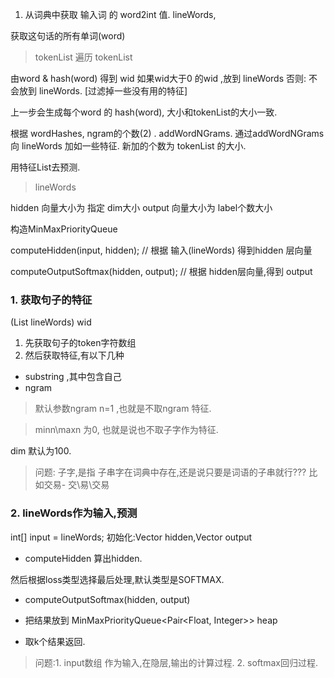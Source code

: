 1. 从词典中获取 输入词 的 word2int 值. lineWords,  



获取这句话的所有单词(word) 
> tokenList
遍历 tokenList


由word & hash(word)  得到 wid 
如果wid大于0 的wid ,放到 lineWords
否则: 不会放到 lineWords.    [过滤掉一些没有用的特征]

上一步会生成每个word 的 hash(word), 大小和tokenList的大小一致.


根据  wordHashes, ngram的个数(2)  .  addWordNGrams.
通过addWordNGrams  向 lineWords 加如一些特征.     新加的个数为 tokenList 的大小.


用特征List去预测.
> lineWords

hidden 向量大小为 指定 dim大小
output 向量大小为 label个数大小

构造MinMaxPriorityQueue

computeHidden(input, hidden);  // 根据 输入(lineWords) 得到hidden 层向量

computeOutputSoftmax(hidden, output);  // 根据 hidden层向量,得到 output

### 1. 获取句子的特征
(List<Integer> lineWords)   wid

1. 先获取句子的token字符数组
2. 然后获取特征,有以下几种

- substring ,其中包含自己
- ngram

> 默认参数ngram n=1 ,也就是不取ngram 特征.

> minn\maxn 为0, 也就是说也不取子字作为特征.

dim 默认为100.
> 问题: 子字,是指 子串字在词典中存在,还是说只要是词语的子串就行??? 比如交易- 交\易\交易

### 2. lineWords作为输入,预测
int[] input = lineWords;
初始化:Vector hidden,Vector output

- computeHidden  算出hidden.

然后根据loss类型选择最后处理,默认类型是SOFTMAX.

- computeOutputSoftmax(hidden, output)

- 把结果放到 MinMaxPriorityQueue<Pair<Float, Integer>> heap

- 取k个结果返回.

> 问题:1. input数组 作为输入,在隐层,输出的计算过程. 2. softmax回归过程.



